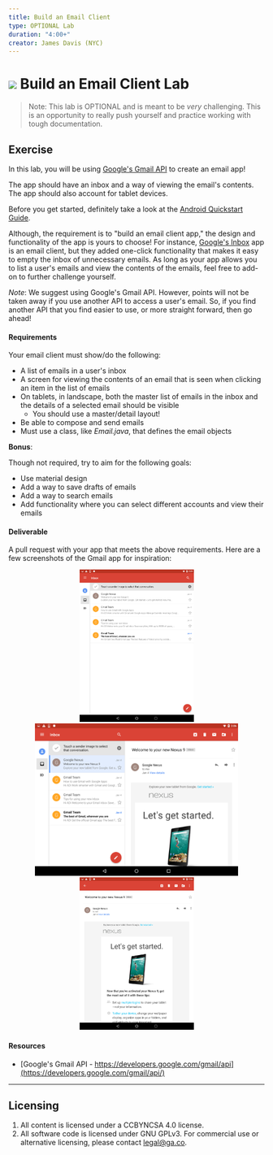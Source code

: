 ```yaml
---
title: Build an Email Client
type: OPTIONAL Lab
duration: "4:00+"
creator: James Davis (NYC)
---
```


# ![](https://ga-dash.s3.amazonaws.com/production/assets/logo-9f88ae6c9c3871690e33280fcf557f33.png) Build an Email Client Lab

> Note: This lab is OPTIONAL and is meant to be *very* challenging. This is an opportunity to really push yourself and practice working with tough documentation.

## Exercise

In this lab, you will be using [Google's Gmail API](https://developers.google.com/gmail/api/) to create an email app!

The app should have an inbox and a way of viewing the email's contents. The app should also account for tablet devices.

Before you get started, definitely take a look at the [Android Quickstart Guide](https://developers.google.com/gmail/api/quickstart/android).

Although, the requirement is to "build an email client app," the design and functionality of the app is yours to choose! For instance, [Google's Inbox](https://www.google.com/inbox/) app is an email client, but they added one-click functionality that makes it easy to empty the inbox of unnecessary emails. As long as your app allows you to list a user's emails and view the contents of the emails, feel free to add-on to further challenge yourself.

*Note*: We suggest using Google's Gmail API. However, points will not be taken away if you use another API to access a user's email. So, if you find another API that you find easier to use, or more straight forward, then go ahead!

#### Requirements

Your email client must show/do the following:

* A list of emails in a user's inbox
* A screen for viewing the contents of an email that is seen when clicking an item in the list of emails
* On tablets, in landscape, both the master list of emails in the inbox and the details of a selected email should be visible
  * You should use a master/detail layout!
* Be able to compose and send emails
* Must use a class, like _Email.java_, that defines the email objects

**Bonus**:

Though not required, try to aim for the following goals:

* Use material design
* Add a way to save drafts of emails
* Add a way to search emails
* Add functionality where you can select different accounts and view their emails

#### Deliverable

A pull request with your app that meets the above requirements. Here are a few screenshots of the Gmail app for inspiration:

<p align="center">

  <img src="screenshots/list_portrait.png" height="300px"/>

  <img src="screenshots/tablet_landscape.png" height="300px"/>

  <img src="screenshots/details.png" height="300px"/>

</p>

#### Resources

* [Google's Gmail API - https://developers.google.com/gmail/api](https://developers.google.com/gmail/api/)

---

## Licensing
1. All content is licensed under a CC­BY­NC­SA 4.0 license.
2. All software code is licensed under GNU GPLv3. For commercial use or alternative licensing, please contact [legal@ga.co](mailto:legal@ga.co).
